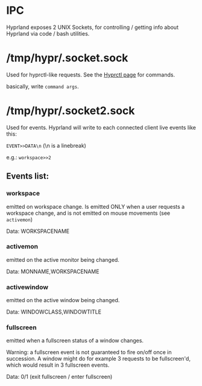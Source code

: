 # IPC

Hyprland exposes 2 UNIX Sockets, for controlling / getting info about Hyprland via code / bash utilities.

# /tmp/hypr/.socket.sock

Used for hyprctl-like requests. See the [Hyprctl page](https://github.com/vaxerski/Hyprland/wiki/Using-hyprctl) for commands.

basically, write `command args`.

# /tmp/hypr/.socket2.sock

Used for events. Hyprland will write to each connected client live events like this:

`EVENT>>DATA\n` (\n is a linebreak)

e.g.: `workspace>>2`

## Events list:

### workspace
emitted on workspace change. Is emitted ONLY when a user requests a workspace change, and is not emitted on mouse movements (see `activemon`)

Data: WORKSPACENAME

### activemon
emitted on the active monitor being changed.

Data: MONNAME,WORKSPACENAME

### activewindow
emitted on the active window being changed.

Data: WINDOWCLASS,WINDOWTITLE

### fullscreen
emitted when a fullscreen status of a window changes.

Warning: a fullscreen event is not guaranteed to fire on/off once in succession. A window might do for example 3 requests to be fullscreen'd, which would result in 3 fullscreen events.

Data: 0/1 (exit fullscreen / enter fullscreen)